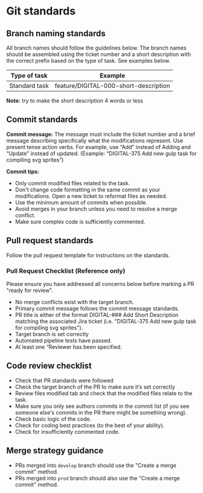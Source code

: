 # Git standards
## Branch naming standards
All branch names should follow the guidelines below. The branch names should be assembled using the ticket number and a short description with the correct prefix based on the type of task. See examples below.

| **Type of task** | **Example**                        |
|------------------|------------------------------------|
| Standard task    | feature/DIGITAL-000-short-description |
**Note:** try to make the short description 4 words or less

## Commit standards
**Commit message:**
The message must include the ticket number and a brief message describing specifically what the modifications represent. Use present tense action verbs. For example, use “Add” instead of Adding and “Update” instead of updated.  (Example: “DIGITAL-375 Add new gulp task for compiling svg sprites”)

**Commit tips:**
- Only commit modified files related to the task.
- Don't change code formatting in the same commit as your modifications. Open a new ticket to reformat files as needed.
- Use the minimum amount of commits when possible.
- Avoid merges in your branch unless you need to resolve a merge conflict.
- Make sure complex code is sufficiently commented.

## Pull request standards
Follow the pull request template for instructions on the standards.

### Pull Request Checklist (Reference only)
Please ensure you have addressed all concerns below before marking a PR "ready for review".
- No merge conflicts exist with the target branch.
- Primary commit message follows the commit message standards.
- PR title is either of the format DIGITAL-### Add Short Description matching the associated Jira ticket (i.e. "DIGITAL-375 Add new gulp task for compiling svg sprites").
- Target branch is set correctly
- Automated pipeline tests have passed.
- At least one “Reviewer has been specified.


## Code review checklist
- Check that PR standards were followed
- Check the target branch of the PR to make sure it’s set correctly
- Review files modified tab and check that the modified files relate to the task.
- Make sure you only see authors commits in the commit list (if you see someone else's commits in the PR there might be something wrong).
- Check basic logic of the code.
- Check for coding best practices (to the best of your ability).
- Check for insufficiently commented code.

## Merge strategy guidance
- PRs merged into `develop` branch should use the "Create a merge commit" method.
- PRs merged into `prod` branch should also use the "Create a merge commit" method.
